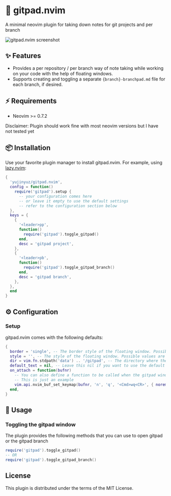 # 📝 gitpad.nvim

A minimal neovim plugin for taking down notes for git projects and per branch

![gitpad.nvim screenshot](https://github.com/yujinyuz/gitpad.nvim/assets/10972027/516838f5-9e14-4177-9abc-6f71a4b7feac)

## ✨ Features
- Provides a per repository / per branch way of note taking while working on your code with the help
of floating windows.
- Supports creating and toggling a separate `{branch}-branchpad.md` file for each branch,
  if desired.

## ⚡️ Requirements
- Neovim >= 0.7.2

Disclaimer: Plugin should work fine with most neovim versions but I have not tested yet

## 📦 Installation

Use your favorite plugin manager to install gitpad.nvim. For example,
using [lazy.nvim](https://github.com/folke/lazy.nvim):

```lua
{
  'yujinyuz/gitpad.nvim',
  config = function()
    require('gitpad').setup {
      -- your configuration comes here
      -- or leave it empty to use the default settings
      -- refer to the configuration section below
  },
  keys = {
    {
      '<leader>pp',
      function()
        require('gitpad').toggle_gitpad()
      end,
      desc = 'gitpad project',
    },
    {
      '<leader>pb',
      function()
        require('gitpad').toggle_gitpad_branch()
      end,
      desc = 'gitpad branch',
    },
  },
  end
}
```

## ⚙︎ Configuration

### Setup

gitpad.nvim comes with the following defaults:

```lua
{
  border = 'single', -- The border style of the floating window. Possible values are `'single'`, `'double'`, `'shadow'`, `'rounded'`, and `''` (no border).
  style = '', -- The style of the floating window. Possible values are `'minimal'` (no line numbers, statusline, or sign column. See :help nvim_open_win() '), and `''` (default Neovim style).
  dir = vim.fn.stdpath('data') .. '/gitpad', -- The directory where the notes are stored. Possible value is a valid path ie '~/notes'
  default_text = nil, -- Leave this nil if you want to use the default text
  on_attach = function(bufnr)
    -- You can also define a function to be called when the gitpad window is opened, by setting the `on_attach` option:
    -- This is just an example
    vim.api.nvim_buf_set_keymap(bufnr, 'n', 'q', '<Cmd>wq<CR>', { noremap = true, silent = true })
  end,
}
```

## 🚀 Usage

### Toggling the gitpad window

The plugin provides the following methods that you can use to open gitpad or the gitpad branch

```lua
require('gitpad').toggle_gitpad()
-- OR
require('gitpad').toggle_gitpad_branch()
```

## License
This plugin is distributed under the terms of the MIT License.
